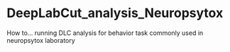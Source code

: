 # DeepLabCut_analysis_Neuropsytox
How to... running DLC analysis for behavior task commonly used in neuropsytox laboratory
